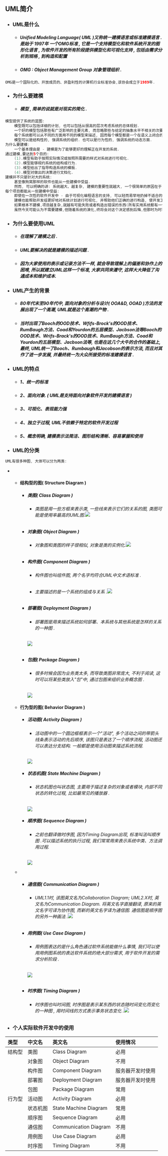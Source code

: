 ## UML简介

* ### UML是什么

  * ##### Unified Modeling Language\( UML \)又称统一建模语言或标准建模语言 .是始于 1997年 一个OMG标准 , 它是一个支持模型化和软件系统开发的图形化语言 , 为软件开发的所有阶段提供模型化和可视化支持 , 包括由需求分析到规格 , 到构造和配置
  * ##### OMG : Object Management Group 对象管理组织 .

```java
OMG是一个国际化的、开放成员的、非盈利性的计算机行业标准协会,该协会成立于1989年.
```

* ### 为什么要建模

  * ##### 模型 , 简单的说就是对现实的简化 .

```java
模型提供了系统的蓝图:
    模型既可以包括详细的计划, 也可以包括从很高的层次考虑系统的总体规划.
    一个好的模型包括那些有广泛影响的主要元素, 而忽略那些与给定的抽象水平不相关的次要元素.
    每个系统都可以从不同的方面用不同的模型来描述, 因而每个模型都是一个在语义上闭合的系统抽象.
    模型可以是结构性的, 强调系统的组织. 也可以是行为性的, 强调系统的动态方面.
为什么要建模:
    一个基本理由是 - 建模是为了能够更好的理解正在开发的系统.
通过建模,要达到5个目的:
    (1).模型有助于按照实际情况或按照所需要的样式对系统进行可视化.
    (2).模型能够规约系统的结构或行为.
    (3).模型给出了指导构造系统的模板.
    (4).模型对做出的决策进行文档化.
建模并不只是针对大的系统:
    甚至像狗窝那样的软件也能从一些建模中受益.
    然而, 可以明确的讲: 系统越大、越复杂, 建模的重要性就越大, 一个很简单的原因在于 - 因为不能完整的理解一个复杂的系统, 所以要对它建模.
每个项目都能从一些建模中受益:
    即使在一次性的软件开发中 - 由于可视化编程语言的支持, 可以轻而易举地扔掉不适合的软件.
    建模也能帮助开发组更好地对系统计划进行可视化, 并帮助他们正确的进行构造, 使开发工作进展的更快.
    如果根本不建模,项目越复杂,就越有可能失败或者构造出错误的东西(所有实用系统都有一个自然趋势: 随着时间的推移边的越来越复杂).
    虽然今天可能认为不需要建模,但随着系统的演化,终将会对这个决定感到后悔,但那时为时已晚.
```

* ### 为什么要使用UML

  * ##### 在理解了建模之后 .
  * ##### UML要解决的就是建模的描述问题 .
  * ##### 因为大家使用的表示或记录方法不一样, 就会导致理解上的偏差和协作上的困难, 所以就建立UML这样一个标准, 大家共同来遵守, 这样大大降低了沟通成本和维护成本.
* ### UML产生的背景

  * ##### 80年代末至90年代中, 面向对象的分析与设计\( OOA&D, OOAD \)方法的发展出现了一个高潮, UML就是这个高潮的产物 .
  * ##### 当时出现了Booch的OOD技术、Wfifs-Brock's的OOD技术、RumBaugh方法、Coad和Yourdon的五层模型、Jacbson法等Booch的OOD技术、Wrifs-Brack's的OOD技术、RumBaugh方法、Coad和Yourdon的五层模型、Jacbson法等, 也是在这几个大牛的合作的基础上, 最终, UML统一了Booch、Rumbaugh和Jacobson的表示方法, 而且对其作了进一步发展, 并最终统一为大众所接受的标准建模语言 .
* ### UML的特点

  * ##### 1、统一的标准
  * ##### 2、面向对象. \( UML是支持面向对象软件开发的建模语言 \)
  * ##### 3、可视化、表现能力强
  * ##### 4、独立于过程, UML不依赖于特定的软件开发过程
  * ##### 5、概念明确, 建模表示法简洁、图形结构清晰、容易掌握和使用
* ### UML的分类

```java
UML有很多种图, 大体可以分为两类:
```

* * #### 结构型的图\( Structure Diagram \)

    * ##### 类图\( Class Diagram \)

      * ###### 类图是用一些方框来表示类, 一些线来表示它们的关系的图, 类图可能是使用率最高的UML图.![](/assets/类图.png)
    * ##### 对象图\( Object Diagram \)

      * ###### 对象图和类图的样子很相似, 对象是类的实例化.![](/assets/对象图.png)
    * ##### 构件图\( Component Diagram \)

      * ###### 构件图也叫组件图, 两个名字均符合UML中文术语标准 .
      * ###### 主要描述的是一个系统的组成与关系 .![](/assets/构件图.png)
    * ##### 部署图\( Deployment Diagram \)

      * ###### 部署图是用来描述系统如何部署、本系统与其他系统是怎样的关系的一种图 .

      ###### ![](/assets/部署图.png)
    * ##### 包图\( Package Diagram \)

      * ###### 很多时候会因为业务类太多, 而导致类图非常庞大, 不利于阅读, 这时可以将某些类放入"包"中, 通过包图来组织业务概念图 .

      ![](/assets/包图.png)
  * #### 行为型的图\( Behavior Diagram \)

    * ##### 活动图\( Activity Diagram \)

      * ###### 活动图中的一个圆边框框表示一个"活动", 多个活动之间的带箭头线条表示活动的先后顺序, 该图只是表达了一个顺序流程, 活动图还可以表达分支结构. 一般都是使用活动图来描述系统流程.

      ![](/assets/活动图.png)

    * ##### 状态机图\( State Machine Diagram \)

      * ###### 状态机图也叫状态图, 主要用于描述复杂的对象或者模块, 内部不同状态的转化过程, 比如最常见的播放器 .

      ![](/assets/状态机图.png)

    * ##### 顺序图\( Sequence Diagram \)

      * ###### 之前也翻译做时序图, 因为Timing Diagram出现, 标准叫法叫顺序图 .可以描述系统的执行过程, 我们常常用来表示系统中类、方法调用过程.

      ![](/assets/顺序图.png)
  * * ##### 通信图\( Communication Diagram \)

      * ###### UML1.1时, 该图英文名为Collaboration Diagram; UML2.X时, 英文名为Communication Diagram. 将英文名字直接翻译, 原来的英文名字可译为协作图, 而新的英文名字译为通信图. 通信图是顺序图的另外一种画法 .![](/assets/通信图.png)
    * ##### 用例图\( Use Case Diagram \)

      * ###### 用例图表达的是什么角色通过软件系统能做什么事情, 我们可以使用用例图系统的表达软件系统的绝大部分需求, 用于软件开发的需求分析阶段 .

      ###### ![](/assets/用例图.png)
    * ##### 时序图\( Timing Diagram \)

      * ###### 时序图也叫时间图, 时序图是表示某东西的状态随时间变化而变化的一种图 , 用时间线的方式表示事务状态变化 .![](/assets/时序图.png)

* ### 个人实际软件开发中的使用

| 类型 | 中文名 | 英文名 | 使用情况 |
| :--- | :--- | :--- | :--- |
| 结构型 | 类图 | Class Diagram | 必用 |
|  | 对象图 | Object Diagram | 不用 |
|  | 构件图 | Component Diagram | 服务器开发时使用 |
|  | 部署图 | Deployment Diagram | 服务器开发时使用 |
|  | 包图 | Package Diagram | 常用 |
| 行为型 | 活动图 | Activity Diagram | 必用 |
|  | 状态机图 | State Machine Diagram | 常用 |
|  | 顺序图 | Sequence Diagram | 必用 |
|  | 通信图 | Communication Diagram | 不用 |
|  | 用例图 | Use Case Diagram | 必用 |
|  | 时序图 | Timing Diagram | 不用 |



